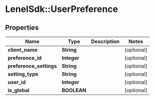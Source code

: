 # LenelSdk::UserPreference

## Properties
Name | Type | Description | Notes
------------ | ------------- | ------------- | -------------
**client_name** | **String** |  | [optional] 
**preference_id** | **Integer** |  | [optional] 
**preference_settings** | **String** |  | [optional] 
**setting_type** | **String** |  | [optional] 
**user_id** | **Integer** |  | [optional] 
**is_global** | **BOOLEAN** |  | [optional] 

